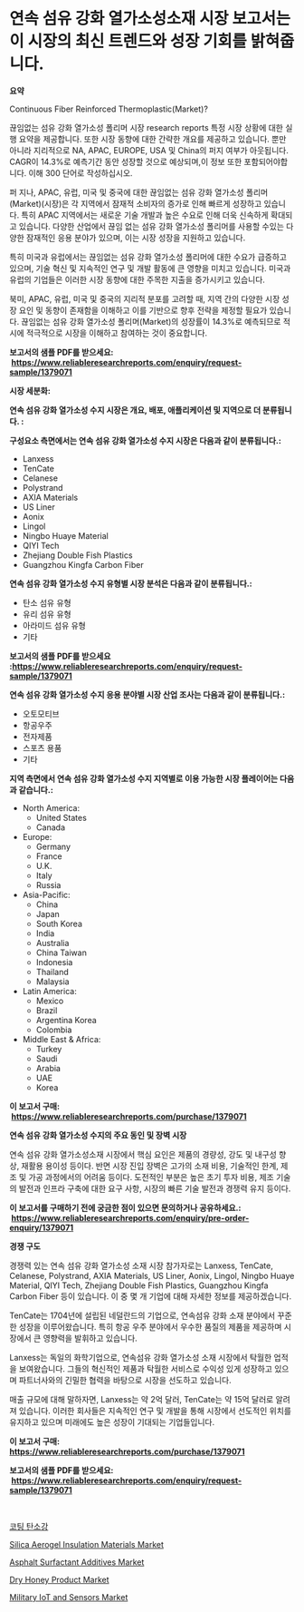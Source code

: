 <p><h1>연속 섬유 강화 열가소성소재 시장 보고서는 이 시장의 최신 트렌드와 성장 기회를 밝혀줍니다.</h1></p><p><strong>요약</strong></p>
<p><p>Continuous Fiber Reinforced Thermoplastic(Market)?</p><p>끊임없는 섬유 강화 열가소성 폴리머 시장 research reports 특정 시장 상황에 대한 실행 요약을 제공합니다. 또한 시장 동향에 대한 간략한 개요를 제공하고 있습니다. 뿐만 아니라 지리적으로 NA, APAC, EUROPE, USA 및 China의 퍼지 여부가 아웃됩니다. CAGR이 14.3%로 예측기간 동안 성장할 것으로 예상되며,이 정보 또한 포함되어야합니다. 이해 300 단어로 작성하십시오.</p><p>퍼 지나, APAC, 유럽, 미국 및 중국에 대한 끊임없는 섬유 강화 열가소성 폴리머(Market)(시장)은 각 지역에서 잠재적 소비자의 증가로 인해 빠르게 성장하고 있습니다. 특히 APAC 지역에서는 새로운 기술 개발과 높은 수요로 인해 더욱 신속하게 확대되고 있습니다. 다양한 산업에서 끊임 없는 섬유 강화 열가소성 폴리머를 사용할 수있는 다양한 잠재적인 응용 분야가 있으며, 이는 시장 성장을 지원하고 있습니다.</p><p>특히 미국과 유럽에서는 끊임없는 섬유 강화 열가소성 폴리머에 대한 수요가 급증하고 있으며, 기술 혁신 및 지속적인 연구 및 개발 활동에 큰 영향을 미치고 있습니다. 미국과 유럽의 기업들은 이러한 시장 동향에 대한 주목한 지출을 증가시키고 있습니다.</p><p>북미, APAC, 유럽, 미국 및 중국의 지리적 분포를 고려할 때, 지역 간의 다양한 시장 성장 요인 및 동향이 존재함을 이해하고 이를 기반으로 향후 전략을 제정할 필요가 있습니다. 끊임없는 섬유 강화 열가소성 폴리머(Market)의 성장률이 14.3%로 예측되므로 적시에 적극적으로 시장을 이해하고 참여하는 것이 중요합니다.</p></p>
<p><strong>보고서의 샘플 PDF를 받으세요: &nbsp;<a href="https://www.reliableresearchreports.com/enquiry/request-sample/1379071">https://www.reliableresearchreports.com/enquiry/request-sample/1379071</a></strong></p>
<p><strong>시장 세분화:</strong></p>
<p><strong> 연속 섬유 강화 열가소성 수지 시장은 개요, 배포, 애플리케이션 및 지역으로 더 분류됩니다. :</strong></p>
<p><strong>구성요소 측면에서는 연속 섬유 강화 열가소성 수지 시장은 다음과 같이 분류됩니다.:</strong></p>
<p><ul><li>Lanxess</li><li>TenCate</li><li>Celanese</li><li>Polystrand</li><li>AXIA Materials</li><li>US Liner</li><li>Aonix</li><li>Lingol</li><li>Ningbo Huaye Material</li><li>QIYI Tech</li><li>Zhejiang Double Fish Plastics</li><li>Guangzhou Kingfa Carbon Fiber</li></ul></p>
<p><strong> 연속 섬유 강화 열가소성 수지 유형별 시장 분석은 다음과 같이 분류됩니다.:</strong></p>
<p><ul><li>탄소 섬유 유형</li><li>유리 섬유 유형</li><li>아라미드 섬유 유형</li><li>기타</li></ul></p>
<p><strong>보고서의 샘플 PDF를 받으세요 :<a href="https://www.reliableresearchreports.com/enquiry/request-sample/1379071">https://www.reliableresearchreports.com/enquiry/request-sample/1379071</a></strong></p>
<p><strong> 연속 섬유 강화 열가소성 수지 응용 분야별 시장 산업 조사는 다음과 같이 분류됩니다.:</strong></p>
<p><ul><li>오토모티브</li><li>항공우주</li><li>전자제품</li><li>스포츠 용품</li><li>기타</li></ul></p>
<p><strong>지역 측면에서 연속 섬유 강화 열가소성 수지 지역별로 이용 가능한 시장 플레이어는 다음과 같습니다.:</strong></p>
<p><ul>
    <li>
        North America:
        <ul>
            <li>United States</li>
            <li>Canada</li>
        </ul>
    </li>
    <li>
        Europe:
        <ul>
            <li>Germany</li>
            <li>France</li>
            <li>U.K.</li>
            <li>Italy</li>
            <li>Russia</li>
        </ul>
    </li>
    <li>
        Asia-Pacific:
        <ul>
            <li>China</li>
            <li>Japan</li>
            <li>South Korea</li>
            <li>India</li>
            <li>Australia</li>
            <li>China Taiwan</li>
            <li>Indonesia</li>
            <li>Thailand</li>
            <li>Malaysia</li>
        </ul>
    </li>
    <li>
        Latin America:
        <ul>
            <li>Mexico</li>
            <li>Brazil</li>
            <li>Argentina Korea</li>
            <li>Colombia</li>
        </ul>
    </li>
    <li>
        Middle East & Africa:
        <ul>
            <li>Turkey</li>
            <li>Saudi</li>
            <li>Arabia</li>
            <li>UAE</li>
            <li>Korea</li>
        </ul>
    </li>
    </ul></p>
<p><strong>이 보고서 구매: &nbsp;<a href="https://www.reliableresearchreports.com/purchase/1379071">https://www.reliableresearchreports.com/purchase/1379071</a></strong></p>
<p><strong>연속 섬유 강화 열가소성 수지의 주요 동인 및 장벽 시장</strong></p>
<p><p>연속 섬유 강화 열가소성소재 시장에서 핵심 요인은 제품의 경량성, 강도 및 내구성 향상, 재활용 용이성 등이다. 반면 시장 진입 장벽은 고가의 소재 비용, 기술적인 한계, 제조 및 가공 과정에서의 어려움 등이다. 도전적인 부분은 높은 초기 투자 비용, 제조 기술의 발전과 인프라 구축에 대한 요구 사항, 시장의 빠른 기술 발전과 경쟁력 유지 등이다.</p></p>
<p><strong>이 보고서를 구매하기 전에 궁금한 점이 있으면 문의하거나 공유하세요.: &nbsp;<a href="https://www.reliableresearchreports.com/enquiry/pre-order-enquiry/1379071">https://www.reliableresearchreports.com/enquiry/pre-order-enquiry/1379071</a></strong></p>
<p><strong>경쟁 구도</strong></p>
<p><p>경쟁력 있는 연속 섬유 강화 열가소성 소재 시장 참가자로는 Lanxess, TenCate, Celanese, Polystrand, AXIA Materials, US Liner, Aonix, Lingol, Ningbo Huaye Material, QIYI Tech, Zhejiang Double Fish Plastics, Guangzhou Kingfa Carbon Fiber 등이 있습니다. 이 중 몇 개 기업에 대해 자세한 정보를 제공하겠습니다.</p><p>TenCate는 1704년에 설립된 네덜란드의 기업으로, 연속섬유 강화 소재 분야에서 꾸준한 성장을 이루어왔습니다. 특히 항공 우주 분야에서 우수한 품질의 제품을 제공하며 시장에서 큰 영향력을 발휘하고 있습니다.</p><p>Lanxess는 독일의 화학기업으로, 연속섬유 강화 열가소성 소재 시장에서 탁월한 업적을 보여왔습니다. 그들의 혁신적인 제품과 탁월한 서비스로 수익성 있게 성장하고 있으며 파트너사와의 긴밀한 협력을 바탕으로 시장을 선도하고 있습니다.</p><p>매출 규모에 대해 말하자면, Lanxess는 약 2억 달러, TenCate는 약 15억 달러로 알려져 있습니다. 이러한 회사들은 지속적인 연구 및 개발을 통해 시장에서 선도적인 위치를 유지하고 있으며 미래에도 높은 성장이 기대되는 기업들입니다.</p></p>
<p><strong>이 보고서 구매: &nbsp; <a href="https://www.reliableresearchreports.com/purchase/1379071">https://www.reliableresearchreports.com/purchase/1379071</a></strong></p>
<p><strong>보고서의 샘플 PDF를 받으세요: &nbsp;<a href="https://www.reliableresearchreports.com/enquiry/request-sample/1379071">https://www.reliableresearchreports.com/enquiry/request-sample/1379071</a></strong><strong></strong></p>
<p>&nbsp;</p>
<p><p><a href="https://github.com/nuekbpymrrz5/Market-Research-Report-List-1/blob/main/1108447978.md">코팅 탄소강</a></p><p><a href="https://github.com/castoriffic/Market-Research-Report-List-3/blob/main/silica-aerogel-insulation-materials-market.md">Silica Aerogel Insulation Materials Market</a></p><p><a href="https://github.com/yoshih12/Market-Research-Report-List-2/blob/main/asphalt-surfactant-additives-market.md">Asphalt Surfactant Additives Market</a></p><p><a href="https://view.publitas.com/reportprime-1/dry-honey-product-market-size-growth-outlook-from-2024-to-2031-projecting-at-markets-trends-analysis-by-application-regional-outlook-and-revenue/">Dry Honey Product Market</a></p><p><a href="https://issuu.com/reportprime-2/docs/military-iot-and-sensors-market-size-2030.pptx">Military IoT and Sensors Market</a></p></p>